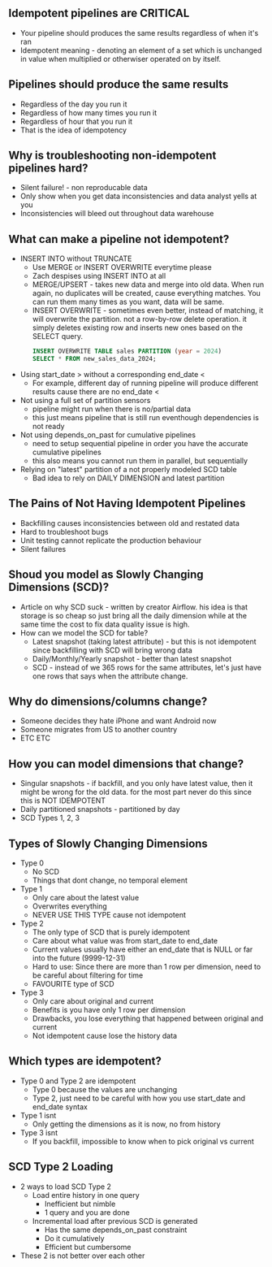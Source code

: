 ## Idempotent pipelines are CRITICAL

- Your pipeline should produces the same results regardless of when it's ran
- Idempotent meaning - denoting an element of a set which is unchanged in value when multiplied or otherwiser operated on by itself.

## Pipelines should produce the same results

- Regardless of the day you run it
- Regardless of how many times you run it
- Regardless of hour that you run it
- That is the idea of idempotency

## Why is troubleshooting non-idempotent pipelines hard?
- Silent failure! - non reproducable data
- Only show when you get data inconsistencies and data analyst yells at you
- Inconsistencies will bleed out throughout data warehouse

## What can make a pipeline not idempotent?

- INSERT INTO without TRUNCATE
    * Use MERGE or INSERT OVERWRITE everytime please
    * Zach despises using INSERT INTO at all
    * MERGE/UPSERT - takes new data and merge into old data. When run again, no duplicates will be created, cause everything matches. You can run them many times as you want, data will be same.
    * INSERT OVERWRITE - sometimes even better, instead of matching, it will overwrite the partition. not a row-by-row delete operation. it simply deletes existing row and inserts new ones based on the SELECT query.
        ```sql
        INSERT OVERWRITE TABLE sales PARTITION (year = 2024)
        SELECT * FROM new_sales_data_2024;
        ```
- Using start_date > without a corresponding end_date <
    * For example, different day of running pipeline will produce different results cause there are no end_date <
- Not using a full set of partition sensors
    * pipeline might run when there is no/partial data
    * this just means pipeline that is still run eventhough dependencies is not ready
- Not using depends_on_past for cumulative pipelines
    * need to setup sequential pipeline in order you have the accurate cumulative pipelines
    * this also means you cannot run them in parallel, but sequentially
- Relying on "latest" partition of a not properly modeled SCD table
    * Bad idea to rely on DAILY DIMENSION and latest partition

## The Pains of Not Having Idempotent Pipelines

- Backfilling causes inconsistencies between old and restated data
- Hard to troubleshoot bugs
- Unit testing cannot replicate the production behaviour
- Silent failures

## Shoud you model as Slowly Changing Dimensions (SCD)?

- Article on why SCD suck - written by creator Airflow. his idea is that storage is so cheap so just bring all the daily dimension while at the same time the cost to fix data quality issue is high.
- How can we model the SCD for table?
    - Latest snapshot (taking latest attribute) - but this is not idempotent since backfilling with SCD will bring wrong data
    - Daily/Monthly/Yearly snapshot - better than latest snapshot
    - SCD - instead of we 365 rows for the same attributes, let's just have one rows that says when the attribute change.

## Why do dimensions/columns change?

- Someone decides they hate iPhone and want Android now
- Someone migrates from US to another country
- ETC ETC

## How you can model dimensions that change?

- Singular snapshots - if backfill, and you only have latest value, then it might be wrong for the old data. for the most part never do this since this is NOT IDEMPOTENT
- Daily partitioned snapshots - partitioned by day
- SCD Types 1, 2, 3

## Types of Slowly Changing Dimensions
- Type 0
    - No SCD
    - Things that dont change, no temporal element
- Type 1
    - Only care about the latest value
    - Overwrites everything
    - NEVER USE THIS TYPE cause not idempotent
- Type 2
    - The only type of SCD that is purely idempotent
    - Care about what value was from start_date to end_date
    - Current values usually have either an end_date that is NULL or far into the future (9999-12-31)
    - Hard to use: Since there are more than 1 row per dimension, need to be careful about filtering for time
    - FAVOURITE type of SCD
- Type 3
    - Only care about original and current
    - Benefits is you have only 1 row per dimension
    - Drawbacks, you lose everything that happened between original and current
    - Not idempotent cause lose the history data

## Which types are idempotent?
- Type 0 and Type 2 are idempotent
    - Type 0 because the values are unchanging
    - Type 2, just need to be careful with how you use start_date and end_date syntax
- Type 1 isnt
    - Only getting the dimensions as it is now, no from history
- Type 3 isnt
    - If you backfill, impossible to know when to pick original vs current

## SCD Type 2 Loading

- 2 ways to load SCD Type 2
    - Load entire history in one query
        - Inefficient but nimble
        - 1 query and you are done
    - Incremental load after previous SCD is generated
        - Has the same depends_on_past constraint
        - Do it cumulatively
        - Efficient but cumbersome
- These 2 is not better over each other

